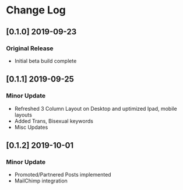 # Change Log

## [0.1.0] 2019-09-23

### Original Release

- Initial beta build complete

## [0.1.1] 2019-09-25

### Minor Update

- Refreshed 3 Column Layout on Desktop and uptimized Ipad, mobile layouts
- Added Trans, Bisexual keywords
- Misc Updates

## [0.1.2] 2019-10-01

### Minor Update

- Promoted/Partnered Posts implemented
- MailChimp integration

